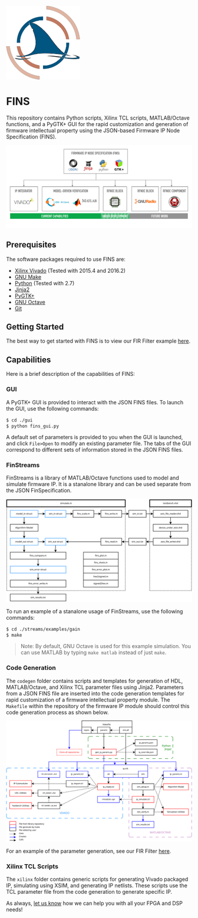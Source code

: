 ![FINS Logo](./gui/geontech_logo.png "Geon Technologies FINS")

# FINS

This repository contains Python scripts, Xilinx TCL scripts, MATLAB/Octave functions, and a PyGTK+ GUI for the rapid customization and generation of firmware intellectual property using the JSON-based Firmware IP Node Specification (FINS).

![FINS Overview](./documentation/fins_overview.png "FINS Overview")

## Prerequisites

The software packages required to use FINS are:
 * [Xilinx Vivado](https://www.xilinx.com/products/design-tools/vivado.html) (Tested with 2015.4 and 2016.2)
 * [GNU Make](https://www.gnu.org/software/make/)
 * [Python](https://www.python.org/) (Tested with 2.7)
 * [Jinja2](http://jinja.pocoo.org/)
 * [PyGTK+](http://www.pygtk.org/)
 * [GNU Octave](https://www.gnu.org/software/octave/)
 * [Git](https://git-scm.com/)

## Getting Started

The best way to get started with FINS is to view our FIR Filter example [here](https://github.com/Geontech/fir_filter.git).

## Capabilities

Here is a brief description of the capabilities of FINS:

### GUI

A PyGTK+ GUI is provided to interact with the JSON FINS files. To launch the GUI, use the following commands:

    $ cd ./gui
    $ python fins_gui.py

A default set of parameters is provided to you when the GUI is launched, and click `File>Open` to modify an existing parameter file. The tabs of the GUI correspond to different sets of information stored in the JSON FINS files.

### FinStreams

FinStreams is a library of MATLAB/Octave functions used to model and simulate firmware IP. It is a stanalone library and can be used separate from the JSON FinSpecification.

![FinStreams](./streams/documentation/finstreams.svg "FinStreams")

To run an example of a stanalone usage of FinStreams, use the following commands:

    $ cd ./streams/examples/gain
    $ make

> Note: By default, GNU Octave is used for this example simulation. You can use MATLAB by typing `make matlab` instead of just `make`.

### Code Generation

The `codegen` folder contains scripts and templates for generation of HDL, MATLAB/Octave, and Xilinx TCL parameter files using Jinja2. Parameters from a JSON FINS file are inserted into the code generation templates for rapid customization of a firmware intellectual property module. The `Makefile` within the repository of the firmware IP module should control this code generation process as shown below.

![FINS Detail](./documentation/fins_detail.svg "FINS Detail")

For an example of the parameter generation, see our FIR Filter [here](https://github.com/Geontech/fir_filter.git).

### Xilinx TCL Scripts

The `xilinx` folder contains generic scripts for generating Vivado packaged IP, simulating using XSIM, and generating IP netlists. These scripts use the TCL parameter file from the code generation to generate specific IP.


As always, [let us know](https://geontech.com/contact-us/) how we can help you with all your FPGA and DSP needs!
